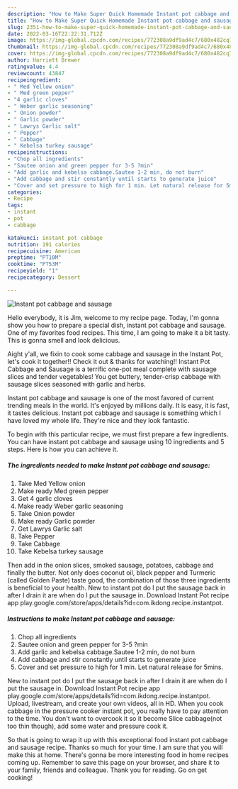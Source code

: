 ```yaml
---
description: "How to Make Super Quick Homemade Instant pot cabbage and sausage"
title: "How to Make Super Quick Homemade Instant pot cabbage and sausage"
slug: 2351-how-to-make-super-quick-homemade-instant-pot-cabbage-and-sausage
date: 2022-03-16T22:22:31.712Z
image: https://img-global.cpcdn.com/recipes/772308a9df9ad4c7/680x482cq70/instant-pot-cabbage-and-sausage-recipe-main-photo.jpg
thumbnail: https://img-global.cpcdn.com/recipes/772308a9df9ad4c7/680x482cq70/instant-pot-cabbage-and-sausage-recipe-main-photo.jpg
cover: https://img-global.cpcdn.com/recipes/772308a9df9ad4c7/680x482cq70/instant-pot-cabbage-and-sausage-recipe-main-photo.jpg
author: Harriett Brewer
ratingvalue: 4.4
reviewcount: 43847
recipeingredient:
- " Med Yellow onion"
- " Med green pepper"
- "4 garlic cloves"
- " Weber garlic seasoning"
- " Onion powder"
- " Garlic powder"
- " Lawrys Garlic salt"
- " Pepper"
- " Cabbage"
- " Kebelsa turkey sausage"
recipeinstructions:
- "Chop all ingredients"
- "Sautee onion and green pepper for 3-5 ?min"
- "Add garlic and kebelsa cabbage.Sautee 1-2 min, do not burn"
- "Add cabbage and stir constantly until starts to generate juice"
- "Cover and set pressure to high for 1 min. Let natural release for 5mins."
categories:
- Recipe
tags:
- instant
- pot
- cabbage

katakunci: instant pot cabbage 
nutrition: 191 calories
recipecuisine: American
preptime: "PT10M"
cooktime: "PT53M"
recipeyield: "1"
recipecategory: Dessert

---
```



![Instant pot cabbage and sausage](https://img-global.cpcdn.com/recipes/772308a9df9ad4c7/680x482cq70/instant-pot-cabbage-and-sausage-recipe-main-photo.jpg)

Hello everybody, it is Jim, welcome to my recipe page. Today, I'm gonna show you how to prepare a special dish, instant pot cabbage and sausage. One of my favorites food recipes. This time, I am going to make it a bit tasty. This is gonna smell and look delicious.

Aight y'all, we fixin to cook some cabbage and sausage in the Instant Pot, let's cook it together!! Check it out & thanks for watching!! Instant Pot Cabbage and Sausage is a terrific one-pot meal complete with sausage slices and tender vegetables! You get buttery, tender-crisp cabbage with sausage slices seasoned with garlic and herbs.

Instant pot cabbage and sausage is one of the most favored of current trending meals in the world. It's enjoyed by millions daily. It is easy, it is fast, it tastes delicious. Instant pot cabbage and sausage is something which I have loved my whole life. They're nice and they look fantastic.


To begin with this particular recipe, we must first prepare a few ingredients. You can have instant pot cabbage and sausage using 10 ingredients and 5 steps. Here is how you can achieve it.

<!--inarticleads1-->

##### The ingredients needed to make Instant pot cabbage and sausage:

1. Take  Med Yellow onion
1. Make ready  Med green pepper
1. Get 4 garlic cloves
1. Make ready  Weber garlic seasoning
1. Take  Onion powder
1. Make ready  Garlic powder
1. Get  Lawrys Garlic salt
1. Take  Pepper
1. Take  Cabbage
1. Take  Kebelsa turkey sausage


Then add in the onion slices, smoked sausage, potatoes, cabbage and finally the butter. Not only does coconut oil, black pepper and Turmeric (called Golden Paste) taste good, the combination of those three ingredients is beneficial to your health. New to instant pot do I put the sausage back in after I drain it are when do I put the sausage in. Download Instant Pot recipe app play.google.com/store/apps/details?id=com.ikdong.recipe.instantpot. 

<!--inarticleads2-->

##### Instructions to make Instant pot cabbage and sausage:

1. Chop all ingredients
1. Sautee onion and green pepper for 3-5 ?min
1. Add garlic and kebelsa cabbage.Sautee 1-2 min, do not burn
1. Add cabbage and stir constantly until starts to generate juice
1. Cover and set pressure to high for 1 min. Let natural release for 5mins.


New to instant pot do I put the sausage back in after I drain it are when do I put the sausage in. Download Instant Pot recipe app play.google.com/store/apps/details?id=com.ikdong.recipe.instantpot. Upload, livestream, and create your own videos, all in HD. When you cook cabbage in the pressure cooker instant pot, you really have to pay attention to the time. You don't want to overcook it so it become Slice cabbage(not too thin though), add some water and pressure cook it. 

So that is going to wrap it up with this exceptional food instant pot cabbage and sausage recipe. Thanks so much for your time. I am sure that you will make this at home. There's gonna be more interesting food in home recipes coming up. Remember to save this page on your browser, and share it to your family, friends and colleague. Thank you for reading. Go on get cooking!

